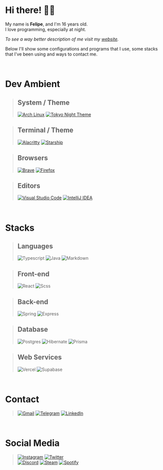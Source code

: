 <!-- <img width="400" align="right" src="https://github-readme-stats.vercel.app/api/top-langs/?username=felpofo&show_icons=true&bg_color=1e1e2e&title_color=87b0f9&text_color=c6d0f5&icon_color=f9e2af&layout=compact&langs_count=6&hide_border=true" alt="Most Used Languages" /> -->

# Hi there! 👋🏻

My name is **Felipe**, and I'm 16 years old.  
I love programming, especially at night.

*To see a way better description of me visit my [website][Website].*

Below I'll show some configurations and programs that I use, some stacks that I've been using and ways to contact me.

<br/>

# Dev Ambient

> ## System / Theme
> [![Arch Linux](https://img.shields.io/badge/Arch_Linux-1793D1?style=for-the-badge&logo=arch-linux&logoColor=white)](https://archlinux.org)
> [![Tokyo Night Theme](https://img.shields.io/badge/Tokyo_Night_Theme-bb9af7?style=for-the-badge&labelColor=1e1e2e)](https://github.com/enkia/tokyo-night-vscode-theme)   

> ## Terminal / Theme
> [![Alacritty](https://img.shields.io/badge/alacritty-F46D01?style=for-the-badge&logo=alacritty&logoColor=white)](https://alacritty.org)
> [![Starship](https://img.shields.io/badge/starship-DD0B78?style=for-the-badge&logo=starship&logoColor=white)](https://starship.rs)

> ## Browsers
> [![Brave](https://img.shields.io/badge/Brave-FF1B2D?style=for-the-badge&logo=Brave&logoColor=white)](https://brave.com)
> [![Firefox](https://img.shields.io/badge/Firefox-FF7139?style=for-the-badge&logo=Firefox-Browser&logoColor=white)](https://www.mozilla.org/firefox/new)

> ## Editors
> [![Visual Studio Code](https://img.shields.io/badge/Visual_Studio_Code-0078D4?style=for-the-badge&logo=visual%20studio%20code&logoColor=white)](https://code.visualstudio.com)
> [![IntelliJ IDEA](https://img.shields.io/badge/IntelliJ_IDEA-000000?style=for-the-badge&logo=intellij-idea&logoColor=white)](https://www.jetbrains.com/idea)  

<br/>

# Stacks
> ## Languages
> ![Typescript](https://img.shields.io/badge/TypeScript-007ACC?style=for-the-badge&logo=typescript&logoColor=white)
> ![Java](https://img.shields.io/badge/Java-ED8B00?style=for-the-badge&logo=java&logoColor=white)
> ![Markdown](https://img.shields.io/badge/Markdown-000000?style=for-the-badge&logo=markdown&logoColor=white)

> ## Front-end
> ![React](https://img.shields.io/badge/React-20232A?style=for-the-badge&logo=react&logoColor=61DAFB)
> ![Scss](https://img.shields.io/badge/Scss-CC6699?style=for-the-badge&logo=sass&logoColor=white)

> ## Back-end
> ![Spring](https://img.shields.io/badge/Spring-6DB33F?style=for-the-badge&logo=spring&logoColor=white)
> ![Express](https://img.shields.io/badge/Express.js-404D59?style=for-the-badge)

> ## Database
> ![Postgres](https://img.shields.io/badge/PostgreSQL-316192?style=for-the-badge&logo=postgresql&logoColor=white)
> ![Hibernate](https://img.shields.io/badge/Hibernate-59666C?style=for-the-badge&logo=Hibernate&logoColor=white)
> ![Prisma](https://img.shields.io/badge/Prisma-3982CE?style=for-the-badge&logo=Prisma&logoColor=white)

> ## Web Services
> ![Vercel](https://img.shields.io/badge/Vercel-000000?style=for-the-badge&logo=vercel&logoColor=white)
> ![Supabase](https://img.shields.io/badge/Supabase-181818?style=for-the-badge&logo=supabase&logoColor=white)

<br/>

# Contact
> [![Gmail](https://img.shields.io/badge/Gmail-D14836?style=for-the-badge&logo=gmail&logoColor=white)][Gmail]
> [![Telegram](https://img.shields.io/badge/Telegram-2CA5E0?style=for-the-badge&logo=telegram&logoColor=white)][Telegram]
> [![LinkedIn](https://img.shields.io/badge/LinkedIn-0077B5?style=for-the-badge&logo=linkedin&logoColor=white)][Linkedin]

<br/>

# Social Media
> [![Instagram](https://img.shields.io/badge/Instagram-E4405F?style=for-the-badge&logo=instagram&logoColor=white)][Instagram]
> [![Twitter](https://img.shields.io/badge/Twitter-1DA1F2?style=for-the-badge&logo=twitter&logoColor=white)][Twitter]  
> [![Discord](https://img.shields.io/badge/Discord-7289DA?style=for-the-badge&logo=discord&logoColor=white)][Discord]
> [![Steam](https://img.shields.io/badge/Steam-000000?style=for-the-badge&logo=steam&logoColor=white)][Steam]
> [![Spotify](https://img.shields.io/badge/Spotify-1ED760?&style=for-the-badge&logo=spotify&logoColor=white)][Spotify]


[Website]: https://felpofo.vercel.app
[Gmail]: https://felpofo.vercel.app/contact
[Linkedin]: https://linkedin.com/in/felpofo
[Telegram]: https://t.me/felpofo
[Instagram]: https://instagram.com/felpofo
[Discord]: https://discordapp.com/users/414196720101228545
[Twitter]: https://twitter.com/felpofo
[Steam]: https://steamcommunity.com/id/felpofo
[Spotify]: https://open.spotify.com/user/i83u9qvjhi6qsuzpxjdli7vh9
